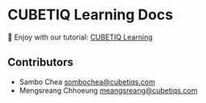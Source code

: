 # CUBETIQ Learning Docs

🤝 Enjoy with our tutorial: [CUBETIQ Learning](docs-learning-cubetiqs-com.vercel.app)

## Contributors

- Sambo Chea <sombochea@cubetiqs.com>
- Mengsreang Chhoeung <meangsreang@cubetiqs.com>
